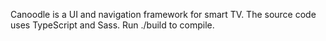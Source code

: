 Canoodle is a UI and navigation framework for smart TV. The source code uses TypeScript and Sass. Run ./build to compile.